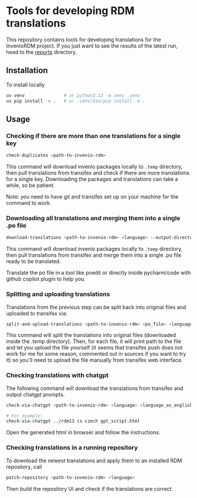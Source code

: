 # Tools for developing RDM translations

This repository contains tools for developing translations for the InvenioRDM project.
If you just want to see the results of the latest run, head to the [reports](reports) directory.

## Installation

To install locally

```bash
uv venv               # or python3.12 -m venv .venv
uv pip install -e .   # or .venv/bin/pip install -e .
```

## Usage

### Checking if there are more than one translations for a single key

```bash
check-duplicates <path-to-invenio-rdm>
```

This command will download invenio packages locally to `.temp` directory,
then pull translations from transifex and check if there are more translations for a single key.
Downloading the packages and translations can take a while, so be patient.

Note: you need to have git and transifex set up on your machine for the command to work.

### Downloading all translations and merging them into a single .po file

```bash
download-translations <path-to-invenio-rdm> <language> --output-directory=./translations
```

This command will download invenio packages locally to `.temp` directory,
then pull translations from transifex and merge them into a single .po file
ready to be translated.

Translate the po file in a tool like poedit or directly inside pycharm/code with github copilot
plugin to help you.

### Splitting and uploading translations

Translations from the previous step can be split back into original
files and uploaded to transifex via:

```bash
split-and-upload-translations <path-to-invenio-rdm> <po_file> <language>
```

This command will split the translations into original files (downloaded inside the .temp directory).
Then, for each file, it will print path to the file and let you upload the file yourself (it seems
that transifex push does not work for me for some reason, commented out in sources if you want to try it) 
so you'll need to upload the file manually from transifex web interface.

### Checking translations with chatgpt

The following command will download the translations from transifex and output chatgpt prompts.

```bash
check-via-chatgpt <path-to-invenio-rdm> <language> <language_as_english_text> <output_file.html>

# For example:
check-via-chatgpt ../rdm13 cs czech gpt_script.html
```

Open the generated html in browser and follow the instructions.

### Checking translations in a running repository

To download the newest translations and apply them to an installed RDM repository, call

```bash
patch-repository <path-to-invenio-rdm> <language>
```

Then build the repository UI and check if the translations are correct.

